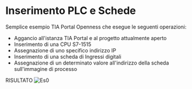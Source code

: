 # Inserimento PLC e Schede
Semplice esempio TIA Portal Openness che esegue le seguenti operazioni:

- Aggancio all'istanza TIA Portal e al progetto attualmente aperto
- Inserimento di una CPU S7-1515
- Assegnazione di uno specifico indirizzo IP
- Inserimento di una scheda di Ingressi digitali
- Assegnazione di un determinato valore all'indirizzo della scheda sull'immagine di processo

RISULTATO
![Es0](https://user-images.githubusercontent.com/108678849/196917622-7cab2f0d-db52-4b9f-8cfe-c92768f47563.png)
